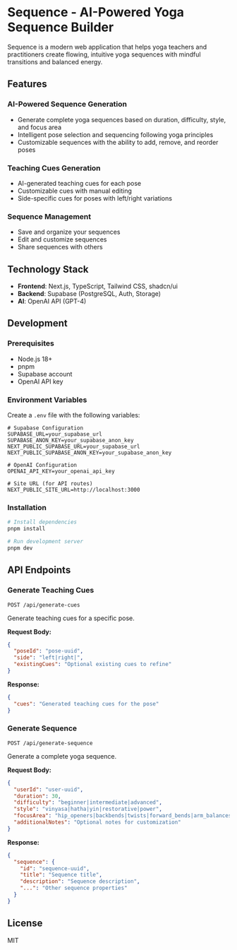 # Sequence - AI-Powered Yoga Sequence Builder

Sequence is a modern web application that helps yoga teachers and practitioners create flowing, intuitive yoga sequences with mindful transitions and balanced energy.

## Features

### AI-Powered Sequence Generation

- Generate complete yoga sequences based on duration, difficulty, style, and focus area
- Intelligent pose selection and sequencing following yoga principles
- Customizable sequences with the ability to add, remove, and reorder poses

### Teaching Cues Generation

- AI-generated teaching cues for each pose
- Customizable cues with manual editing
- Side-specific cues for poses with left/right variations

### Sequence Management

- Save and organize your sequences
- Edit and customize sequences
- Share sequences with others

## Technology Stack

- **Frontend**: Next.js, TypeScript, Tailwind CSS, shadcn/ui
- **Backend**: Supabase (PostgreSQL, Auth, Storage)
- **AI**: OpenAI API (GPT-4)

## Development

### Prerequisites

- Node.js 18+
- pnpm
- Supabase account
- OpenAI API key

### Environment Variables

Create a `.env` file with the following variables:

```
# Supabase Configuration
SUPABASE_URL=your_supabase_url
SUPABASE_ANON_KEY=your_supabase_anon_key
NEXT_PUBLIC_SUPABASE_URL=your_supabase_url
NEXT_PUBLIC_SUPABASE_ANON_KEY=your_supabase_anon_key

# OpenAI Configuration
OPENAI_API_KEY=your_openai_api_key

# Site URL (for API routes)
NEXT_PUBLIC_SITE_URL=http://localhost:3000
```

### Installation

```bash
# Install dependencies
pnpm install

# Run development server
pnpm dev
```

## API Endpoints

### Generate Teaching Cues

`POST /api/generate-cues`

Generate teaching cues for a specific pose.

**Request Body:**
```json
{
  "poseId": "pose-uuid",
  "side": "left|right|",
  "existingCues": "Optional existing cues to refine"
}
```

**Response:**
```json
{
  "cues": "Generated teaching cues for the pose"
}
```

### Generate Sequence

`POST /api/generate-sequence`

Generate a complete yoga sequence.

**Request Body:**
```json
{
  "userId": "user-uuid",
  "duration": 30,
  "difficulty": "beginner|intermediate|advanced",
  "style": "vinyasa|hatha|yin|restorative|power",
  "focusArea": "hip_openers|backbends|twists|forward_bends|arm_balances|inversions|core_strength|balance",
  "additionalNotes": "Optional notes for customization"
}
```

**Response:**
```json
{
  "sequence": {
    "id": "sequence-uuid",
    "title": "Sequence title",
    "description": "Sequence description",
    "...": "Other sequence properties"
  }
}
```

## License

MIT 